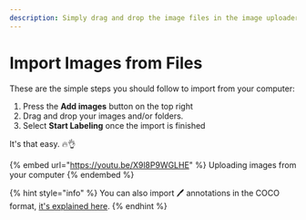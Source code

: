 ```yaml
---
description: Simply drag and drop the image files in the image uploader
---
```


# Import Images from Files

These are the simple steps you should follow to import from your computer:

1. Press the **Add images** button on the top right
2. Drag and drop your images and/or folders.
3. Select **Start Labeling** once the import is finished

It's that easy. 🔥👌

{% embed url="https://youtu.be/X9l8P9WGLHE" %}
Uploading images from your computer
{% endembed %}

{% hint style="info" %}
You can also import 🖊 annotations in the COCO format, [it's explained here](../import-annotations.md).
{% endhint %}
